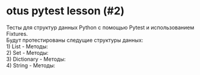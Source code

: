 # otus pytest lesson (#2)
Тесты для структур данных Python с помощью Pytest и использованием Fixtures.<br />
Будут протестированы следущие структуры данных:\
    1) List - Методы:\
            2) Set - Методы:\
            3) Dictionary - Методы:\
            4) String - Методы:

